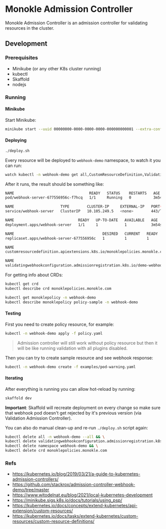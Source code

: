 # Monokle Admission Controller

Monokle Admission Controller is an admission controller for validating resources in the cluster.

## Development

### Prerequisites

* Minikube (or any other K8s cluster running)
* kubectl
* Skaffold
* nodejs

### Running

#### Minikube

Start Minikube:

```bash
minikube start --uuid 00000000-0000-0000-0000-000000000001 --extra-config=apiserver.enable-admission-plugins=ValidatingAdmissionWebhook
```

#### Deploying

```bash
./deploy.sh
```

Every resource will be deployed to `webhook-demo` namespace, to watch it you can run:

```bash
watch kubectl -n webhook-demo get all,CustomResourceDefinition,ValidatingWebhookConfiguration,MutatingWebhookConfiguration
```

After it runs, the result should be something like:

```bash
NAME                                  READY   STATUS    RESTARTS   AGE
pod/webhook-server-677556956c-f7hcq   1/1     Running   0          3m54s

NAME                     TYPE        CLUSTER-IP     EXTERNAL-IP   PORT(S)   AGE
service/webhook-server   ClusterIP   10.105.249.5   <none>        443/TCP   3m54s

NAME                             READY   UP-TO-DATE   AVAILABLE   AGE
deployment.apps/webhook-server   1/1     1            1           3m54s

NAME                                        DESIRED   CURRENT   READY   AGE
replicaset.apps/webhook-server-677556956c   1         1         1       3m54s

NAME                                                                        CREATED AT
customresourcedefinition.apiextensions.k8s.io/monoklepolicies.monokle.com   2023-09-27T08:45:13Z

NAME                                                                       WEBHOOKS   AGE
validatingwebhookconfiguration.admissionregistration.k8s.io/demo-webhook   1          3m46s
```

For getting info about CRDs:

```bash
kubectl get crd
kubectl describe crd monoklepolicies.monokle.com

kubectl get monoklepolicy -n webhook-demo
kubectl describe monoklepolicy policy-sample -n webhook-demo
```

#### Testing

First you need to create policy resource, for example:

```bash
kubectl -n webhook-demo apply -f policy.yaml
```

> Admission controller will still work without policy resource but then it will be like running validation with all plugins disabled.

Then you can try to create sample resource and see webhook response:

```bash
kubectl -n webhook-demo create -f examples/pod-warning.yaml
```

#### Iterating

After everything is running you can allow hot-reload by running:

```bash
skaffold dev
```

**Important**: Skaffold will recreate deployment on every change so make sure that webhook pod doesn't get rejected by it's previous version (via Validation Admission Controller).

You can also do manual clean-up and re-run `./deploy.sh` script again:

```bash
kubectl delete all -n webhook-demo --all && \
kubectl delete validatingwebhookconfiguration.admissionregistration.k8s.io/demo-webhook -n webhook-demo && \
kubectl delete namespace webhook-demo && \
kubectl delete crd monoklepolicies.monokle.com
```

### Refs

* https://kubernetes.io/blog/2019/03/21/a-guide-to-kubernetes-admission-controllers/
* https://github.com/stackrox/admission-controller-webhook-demo/tree/master
* https://www.witodelnat.eu/blog/2021/local-kubernetes-development
* https://minikube.sigs.k8s.io/docs/tutorials/using_psp/
* https://kubernetes.io/docs/concepts/extend-kubernetes/api-extension/custom-resources/
* https://kubernetes.io/docs/tasks/extend-kubernetes/custom-resources/custom-resource-definitions/
